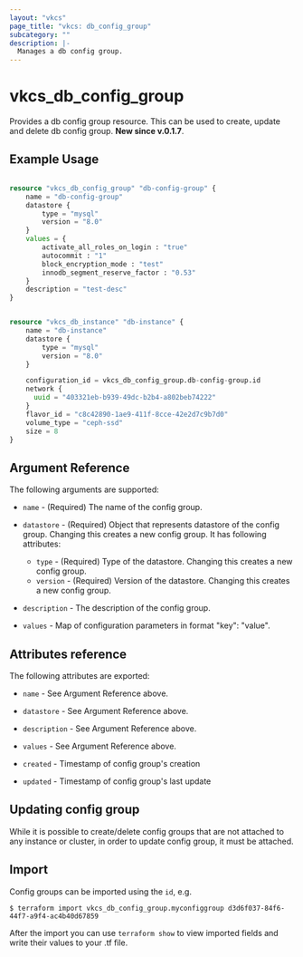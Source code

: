 ```yaml
---
layout: "vkcs"
page_title: "vkcs: db_config_group"
subcategory: ""
description: |-
  Manages a db config group.
---
```


# vkcs\_db\_config_group

Provides a db config group resource. This can be used to create, update and delete db config group.
**New since v.0.1.7**.

## Example Usage

```terraform

resource "vkcs_db_config_group" "db-config-group" {
    name = "db-config-group"
    datastore {
        type = "mysql"
        version = "8.0"
    }
    values = {
        activate_all_roles_on_login : "true"
        autocommit : "1"
        block_encryption_mode : "test"
        innodb_segment_reserve_factor : "0.53"
    }
    description = "test-desc"
}


resource "vkcs_db_instance" "db-instance" {
    name = "db-instance"
    datastore {
        type = "mysql"
        version = "8.0"
    }

    configuration_id = vkcs_db_config_group.db-config-group.id
    network {
      uuid = "403321eb-b939-49dc-b2b4-a802beb74222"
    }
    flavor_id = "c8c42890-1ae9-411f-8cce-42e2d7c9b7d0"
    volume_type = "ceph-ssd"
    size = 8
}
```
## Argument Reference

The following arguments are supported:

* `name` - (Required) The name of the config group.

* `datastore` - (Required) Object that represents datastore of the config group. Changing this creates a new config group. It has following attributes:
    * `type` - (Required) Type of the datastore. Changing this creates a new config group.
    * `version` - (Required) Version of the datastore. Changing this creates a new config group.

* `description` - The description of the config group.

* `values` - Map of configuration parameters in format "key": "value".  

## Attributes reference

The following attributes are exported:

* `name` - See Argument Reference above.

* `datastore` - See Argument Reference above.

* `description` - See Argument Reference above.

* `values` - See Argument Reference above.

* `created` - Timestamp of config group's creation

* `updated` - Timestamp of config group's last update

## Updating config group

While it is possible to create/delete config groups that are not attached to any instance or cluster, in order to update config group, it must be attached.

## Import

Config groups can be imported using the `id`, e.g.

```
$ terraform import vkcs_db_config_group.myconfiggroup d3d6f037-84f6-44f7-a9f4-ac4b40d67859
```

After the import you can use ```terraform show``` to view imported fields and write their values to your .tf file.

